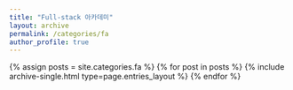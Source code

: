 ```yaml
---
title: "Full-stack 아카데미"
layout: archive
permalink: /categories/fa
author_profile: true
---
```


{% assign posts = site.categories.fa %}
{% for post in posts %} {% include archive-single.html type=page.entries_layout %} {% endfor %}

